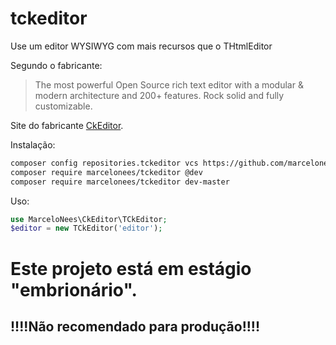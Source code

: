 # tckeditor

Use um editor WYSIWYG com mais recursos que o THtmlEditor

Segundo o fabricante:

> The most powerful Open Source rich text editor with a modular
> & modern architecture and 200+ features. Rock solid and fully customizable.

Site do fabricante [CkEditor](https://github.com/ckeditor/).

Instalação:

```bash
composer config repositories.tckeditor vcs https://github.com/marcelonees/tckeditor
composer require marcelonees/tckeditor @dev
composer require marcelonees/tckeditor dev-master
```

Uso:

```php
use MarceloNees\CkEditor\TCkEditor;
$editor = new TCkEditor('editor');
```

# Este projeto está em estágio "embrionário".

## !!!!Não recomendado para produção!!!!
